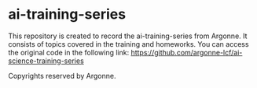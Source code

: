 # ai-training-series

This repository is created to record the ai-training-series from Argonne. It consists of topics covered in the training and homeworks. You can access the original code in the following link:
https://github.com/argonne-lcf/ai-science-training-series


Copyrights reserved by Argonne.
